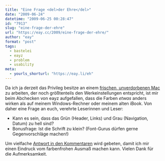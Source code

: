 ```yaml
---
title: "Eine Frage <del>der Ehre</del>"
date: "2009-06-24"
datetime: "2009-06-25 00:28:47"
id: "7913"
slug: "eine-frage-der-ehre"
url: "https://eay.cc/2009/eine-frage-der-ehre/"
author: "eay"
format: "post"
tags:
  - bastelei
  - eayz
  - problem
  - usability
meta:
  - yourls_shorturl: "https://eay.li/eh"
---
```


Da ich ja derzeit das Privileg besitze an einem [frischen, unverdorbenen Mac](http://www.flickr.com/photos/eay/3657183942/) zu arbeiten, der noch größtenteils den Werkeinstellungen entspricht, ist mir beim Abchecken von eayz aufgefallen, dass die Farben _etwas_ anders wirken als auf meinem Windows-Rechner oder meinem alten iBook. Von daher eine Frage an euch, verehrte Leserinnen und Leser:

- Kann es sein, dass das Grün (Header, Links) und Grau (Navigation, Datum) zu hell sind?
- Bonusfrage: Ist die Schrift zu klein? (Font-Gurus dürfen gerne Gegenvorschläge machen!)

Um vielfache [Antwort in den Kommentaren](//eay.cc/2009/eine-frage-der-ehre/) wird gebeten, damit ich mir einen Eindruck vom farbenfrohen Ausmaß machen kann. Vielen Dank für die Aufmerksamkeit.
